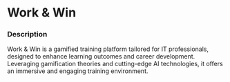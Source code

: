 # Work & Win
### Description
Work & Win is a gamified training platform tailored for IT professionals, designed to enhance learning outcomes and career
development. Leveraging gamification theories and cutting-edge AI technologies, it offers an immersive and engaging training
environment.
